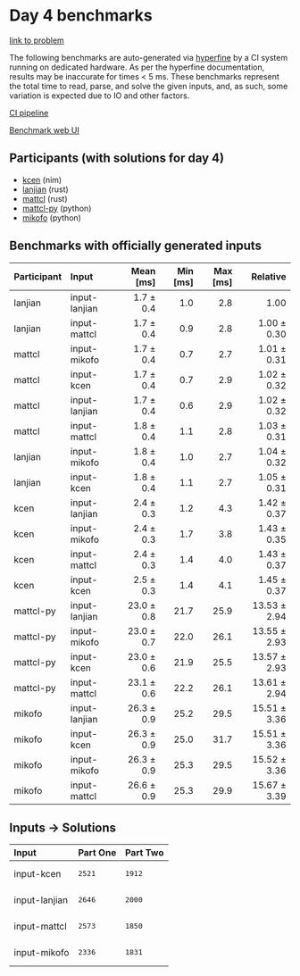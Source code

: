 # Day 4 benchmarks

[link to problem](https://adventofcode.com/2024/day/4)

The following benchmarks are auto-generated via
[hyperfine](https://github.com/sharkdp/hyperfine) by a CI system running on
dedicated hardware. As per the hyperfine documentation, results may be
inaccurate for times < 5 ms. These benchmarks represent the total time to read,
parse, and solve the given inputs, and, as such, some variation is expected due
to IO and other factors.

[CI pipeline](http://ci.papercode.net:8080/teams/main/pipelines/aoc2024)

[Benchmark web UI](https://aoc.ancalagon.black)


## Participants (with solutions for day 4)

- [kcen](https://github.com/kcen/aoc2024) (nim)
- [lanjian](https://github.com/lanjian/aoc-2024) (rust)
- [mattcl](https://github.com/mattcl/aoc2024) (rust)
- [mattcl-py](https://github.com/mattcl/aoc2024-py) (python)
- [mikofo](https://github.com/mikofo/aoc2024) (python)


## Benchmarks with officially generated inputs

| Participant | Input | Mean [ms] | Min [ms] | Max [ms] | Relative |
|:---|:---|---:|---:|---:|---:|
| lanjian | input-lanjian | 1.7 ± 0.4 | 1.0 | 2.8 | 1.00 |
| lanjian | input-mattcl | 1.7 ± 0.4 | 0.9 | 2.8 | 1.00 ± 0.30 |
| mattcl | input-mikofo | 1.7 ± 0.4 | 0.7 | 2.7 | 1.01 ± 0.31 |
| mattcl | input-kcen | 1.7 ± 0.4 | 0.7 | 2.9 | 1.02 ± 0.32 |
| mattcl | input-lanjian | 1.7 ± 0.4 | 0.6 | 2.9 | 1.02 ± 0.32 |
| mattcl | input-mattcl | 1.8 ± 0.4 | 1.1 | 2.8 | 1.03 ± 0.31 |
| lanjian | input-mikofo | 1.8 ± 0.4 | 1.0 | 2.7 | 1.04 ± 0.32 |
| lanjian | input-kcen | 1.8 ± 0.4 | 1.1 | 2.7 | 1.05 ± 0.31 |
| kcen | input-lanjian | 2.4 ± 0.3 | 1.2 | 4.3 | 1.42 ± 0.37 |
| kcen | input-mikofo | 2.4 ± 0.3 | 1.7 | 3.8 | 1.43 ± 0.35 |
| kcen | input-mattcl | 2.4 ± 0.3 | 1.4 | 4.0 | 1.43 ± 0.37 |
| kcen | input-kcen | 2.5 ± 0.3 | 1.4 | 4.1 | 1.45 ± 0.37 |
| mattcl-py | input-lanjian | 23.0 ± 0.8 | 21.7 | 25.9 | 13.53 ± 2.94 |
| mattcl-py | input-mikofo | 23.0 ± 0.7 | 22.0 | 26.1 | 13.55 ± 2.93 |
| mattcl-py | input-kcen | 23.0 ± 0.6 | 21.9 | 25.5 | 13.57 ± 2.93 |
| mattcl-py | input-mattcl | 23.1 ± 0.6 | 22.2 | 26.1 | 13.61 ± 2.94 |
| mikofo | input-lanjian | 26.3 ± 0.9 | 25.2 | 29.5 | 15.51 ± 3.36 |
| mikofo | input-kcen | 26.3 ± 0.9 | 25.0 | 31.7 | 15.51 ± 3.36 |
| mikofo | input-mikofo | 26.3 ± 0.9 | 25.3 | 29.5 | 15.52 ± 3.36 |
| mikofo | input-mattcl | 26.6 ± 0.9 | 25.3 | 29.9 | 15.67 ± 3.39 |


## Inputs -> Solutions

| Input | Part One | Part Two |
|:---|:---|:---|
|input-kcen|<pre>2521</pre>|<pre>1912</pre>|
|input-lanjian|<pre>2646</pre>|<pre>2000</pre>|
|input-mattcl|<pre>2573</pre>|<pre>1850</pre>|
|input-mikofo|<pre>2336</pre>|<pre>1831</pre>|